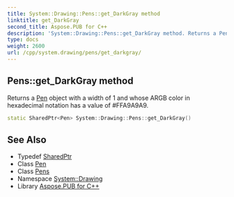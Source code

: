 ```yaml
---
title: System::Drawing::Pens::get_DarkGray method
linktitle: get_DarkGray
second_title: Aspose.PUB for C++
description: 'System::Drawing::Pens::get_DarkGray method. Returns a Pen object with a width of 1 and whose ARGB color in hexadecimal notation has a value of #FFA9A9A9 in C++.'
type: docs
weight: 2600
url: /cpp/system.drawing/pens/get_darkgray/
---
```

## Pens::get_DarkGray method


Returns a [Pen](../../pen/) object with a width of 1 and whose ARGB color in hexadecimal notation has a value of #FFA9A9A9.

```cpp
static SharedPtr<Pen> System::Drawing::Pens::get_DarkGray()
```

## See Also

* Typedef [SharedPtr](../../../system/sharedptr/)
* Class [Pen](../../pen/)
* Class [Pens](../)
* Namespace [System::Drawing](../../)
* Library [Aspose.PUB for C++](../../../)
